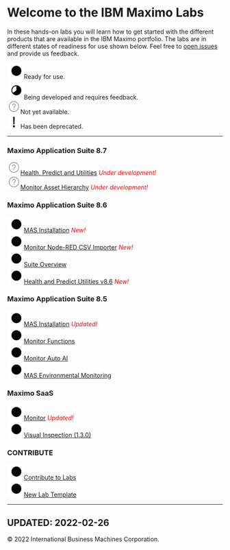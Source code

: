 # Welcome to the IBM Maximo Labs

In these hands-on labs you will learn how to get started with the different products that are available in the IBM Maximo 
portfolio.  The labs are in different states of readiness for use shown below. Feel free to [open issues](https://github.com/IBM/monitor-hands-on-lab/issues/new) and provide us feedback.

 ![Ready](./img/readynew.png)Ready for use. <br/>
 ![Under Development](./img/under_development.png)Being developed and requires feedback.<br/>
 ![Not Started](./img/not_started.png)Not yet available.<br/>
 ![Deprecated](./img/deprecated.png)Has been deprecated.<br/>
 
---
### Maximo Application Suite 8.7

  ![Not Started](./img/not_started.png)[Health, Predict and Utilities](/apm_8.7/) <span style="color:red">*Under development!*</span><br/>
  ![Not Started](./img/not_started.png)[Monitor Asset Hierarchy](/mas_monitor_hierarchy/) <span style="color:red">*Under development!*</span><br/>
  

  
### Maximo Application Suite 8.6

  ![Ready](./img/readynew.png)[MAS Installation](/ocp_8.6/) <span style="color:red">*New!*</span><br/>
  ![Ready](./img/readynew.png)[Monitor Node-RED CSV Importer](/monitor_nodered_csv_importer_1.0/) <span style="color:red">*New!*</span><br/>
  ![Ready](./img/readynew.png)[Suite Overview](/mas_8.6/)<br/>
  ![Ready](./img/readynew.png)[Health and Predict Utilities v8.6](/hpu_8.6/) <span style="color:red">*New!*</span>

### Maximo Application Suite 8.5

  ![Ready](./img/readynew.png)[MAS Installation](/ocp_8.5/) <span style="color:red">*Updated!*</span><br/>
  ![Ready](./img/readynew.png)[Monitor Functions](/monitor_8.5/)<br/>
  ![Ready](./img/readynew.png)[Monitor Auto AI](/monitor_autoai_8.5/)<br/>
  ![Ready](./img/readynew.png)[MAS Environmental Monitoring](/sustain_mas/)

### Maximo SaaS

  ![Ready](./img/readynew.png)[Monitor](/monitor_saas/) <span style="color:red">*Updated!*</span><br/>
  ![Ready](./img/readynew.png)[Visual Inspection (1.3.0)](/mvi_saas/)  
 
### CONTRIBUTE

  ![Ready](./img/readynew.png)[Contribute to Labs](/contribute/)  
  ![Ready](./img/readynew.png)[New Lab Template](/template_1.0/)  

---
**UPDATED: 2022-02-26**
---

© 2022 International Business Machines Corporation.

